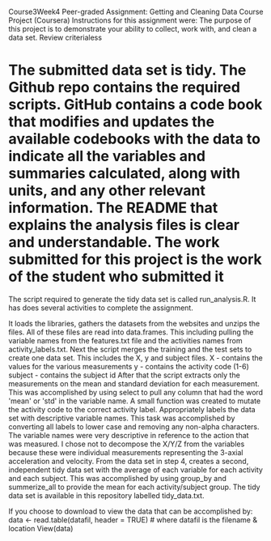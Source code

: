 Course3Week4
Peer-graded Assignment: Getting and Cleaning Data Course Project (Coursera)
Instructions for this assignment were:
The purpose of this project is to demonstrate your ability to collect, work with, and clean a data set. Review criterialess

The submitted data set is tidy.
The Github repo contains the required scripts.
GitHub contains a code book that modifies and updates the available codebooks with the data to indicate all the variables and summaries calculated, along with units, and any other relevant information.
The README that explains the analysis files is clear and understandable.
The work submitted for this project is the work of the student who submitted it
=============================================================================================================

The script required to generate the tidy data set is called run_analysis.R.
It has does several activities to complete the assignment.

It loads the libraries, gathers the datasets from the websites and unzips the files. All of these files are read into data.frames. This including pulling the variable names from the features.txt file and the activities names from activity_labels.txt.
Next the script merges the training and the test sets to create one data set. This includes the X, y and subject files. X - contains the values for the various measurements y - contains the activity code (1-6) subject - contains the subject id
After that the script extracts only the measurements on the mean and standard deviation for each measurement. This was accomplished by using select to pull any column that had the word 'mean' or 'std' in the variable name.
A small function was created to mutate the activity code to the correct activity label.
Appropriately labels the data set with descriptive variable names. This task was accomplished by converting all labels to lower case and removing any non-alpha characters. The variable names were very descriptive in reference to the action that was measured. I chose not to decompose the X/Y/Z from the variables because these were individual measurements representing the 3-axial acceleration and velocity.
From the data set in step 4, creates a second, independent tidy data set with the average of each variable for each activity and each subject. This was accomplished by using group_by and summerize_all to provide the mean for each activity/subject group.
The tidy data set is available in this repository labelled tidy_data.txt.

If you choose to download to view the data that can be accomplished by: data <- read.table(datafil, header = TRUE) # where datafil is the filename & location View(data)
